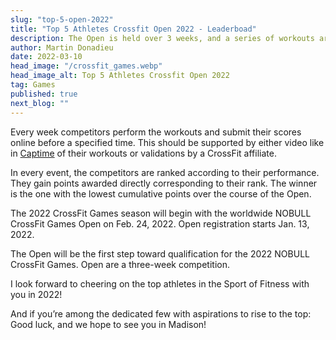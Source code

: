 ```yaml
---
slug: "top-5-open-2022"
title: "Top 5 Athletes Crossfit Open 2022 - Leaderboad"
description: The Open is held over 3 weeks, and a series of workouts are released weekly for competitors to complete. Athletes who wish to progress further in individual competitions need to perform the workouts as prescribed
author: Martin Donadieu
date: 2022-03-10
head_image: "/crossfit_games.webp"
head_image_alt: Top 5 Athletes Crossfit Open 2022
tag: Games
published: true
next_blog: ""
---
```


Every week competitors perform the workouts and submit their scores online before a specified time.
This should be supported by either video like in [Captime](http://onelink.to/captime) of their workouts or validations by a CrossFit affiliate.

In every event, the competitors are ranked according to their performance.
They gain points awarded directly corresponding to their rank.
The winner is the one with the lowest cumulative points over the course of the Open.

The 2022 CrossFit Games season will begin with the worldwide NOBULL CrossFit Games Open on Feb. 24, 2022.
Open registration starts Jan. 13, 2022.

The Open will be the first step toward qualification for the 2022 NOBULL CrossFit Games.
Open are a three-week competition.

<div class="not-prose md:w-screen md:transform md:-translate-x-1/4">
  <TopOpen :limit="5" :skip="0" />
</div>

I look forward to cheering on the top athletes in the Sport of Fitness with you in 2022!

And if you’re among the dedicated few with aspirations to rise to the top: Good luck, and we hope to see you in Madison!
